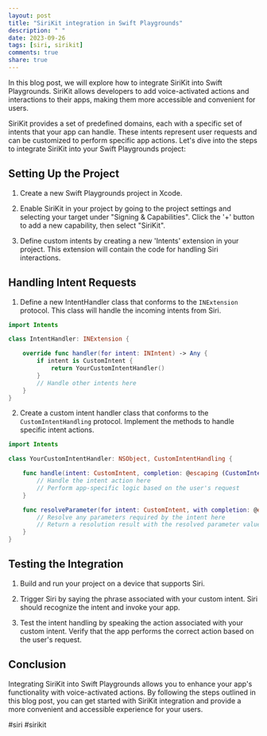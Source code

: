 ```yaml
---
layout: post
title: "SiriKit integration in Swift Playgrounds"
description: " "
date: 2023-09-26
tags: [siri, sirikit]
comments: true
share: true
---
```


In this blog post, we will explore how to integrate SiriKit into Swift Playgrounds. SiriKit allows developers to add voice-activated actions and interactions to their apps, making them more accessible and convenient for users.

SiriKit provides a set of predefined domains, each with a specific set of intents that your app can handle. These intents represent user requests and can be customized to perform specific app actions. Let's dive into the steps to integrate SiriKit into your Swift Playgrounds project:

## Setting Up the Project

1. Create a new Swift Playgrounds project in Xcode.

2. Enable SiriKit in your project by going to the project settings and selecting your target under "Signing & Capabilities". Click the '+' button to add a new capability, then select "SiriKit".

3. Define custom intents by creating a new 'Intents' extension in your project. This extension will contain the code for handling Siri interactions.

## Handling Intent Requests

1. Define a new IntentHandler class that conforms to the `INExtension` protocol. This class will handle the incoming intents from Siri.

```swift
import Intents

class IntentHandler: INExtension {

    override func handler(for intent: INIntent) -> Any {
        if intent is CustomIntent {
            return YourCustomIntentHandler()
        }
        // Handle other intents here
    }
}
```

2. Create a custom intent handler class that conforms to the `CustomIntentHandling` protocol. Implement the methods to handle specific intent actions.

```swift
import Intents

class YourCustomIntentHandler: NSObject, CustomIntentHandling {

    func handle(intent: CustomIntent, completion: @escaping (CustomIntentResponse) -> Void) {
        // Handle the intent action here
        // Perform app-specific logic based on the user's request
    }

    func resolveParameter(for intent: CustomIntent, with completion: @escaping (INStringResolutionResult) -> Void) {
        // Resolve any parameters required by the intent here
        // Return a resolution result with the resolved parameter value
    }
}
```

## Testing the Integration

1. Build and run your project on a device that supports Siri.

2. Trigger Siri by saying the phrase associated with your custom intent. Siri should recognize the intent and invoke your app.

3. Test the intent handling by speaking the action associated with your custom intent. Verify that the app performs the correct action based on the user's request.

## Conclusion

Integrating SiriKit into Swift Playgrounds allows you to enhance your app's functionality with voice-activated actions. By following the steps outlined in this blog post, you can get started with SiriKit integration and provide a more convenient and accessible experience for your users.

#siri #sirikit